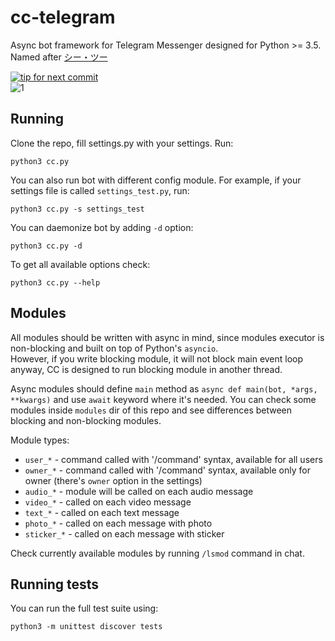 # cc-telegram
Async bot framework for Telegram Messenger designed for Python >= 3.5.  
Named after [シー・ツー ](https://en.wikipedia.org/wiki/C.C._(Code_Geass))

[![tip for next commit](https://tip4commit.com/projects/43141.svg)](https://tip4commit.com/github/aluminiumgeek/cc-telegram)  
![1](https://img.shields.io/badge/code-geass-green.svg)

## Running ##
Clone the repo, fill settings.py with your settings. Run:

`python3 cc.py`

You can also run bot with different config module. For example, if your settings file is called `settings_test.py`, run:

`python3 cc.py -s settings_test`

You can daemonize bot by adding `-d` option:

`python3 cc.py -d`

To get all available options check:

`python3 cc.py --help`

## Modules ##
All modules should be written with async in mind, since modules executor is non-blocking and built on top of Python's `asyncio`.  
However, if you write blocking module, it will not block main event loop anyway, CC is designed to run blocking module in another thread.

Async modules should define `main` method as `async def main(bot, *args, **kwargs)` and use `await` keyword where it's needed. You can check some modules inside `modules` dir of this repo and see differences between blocking and non-blocking modules.

Module types:
- `user_*` - command called with '/command' syntax, available for all users
- `owner_*` - command called with '/command' syntax, available only for owner (there's `owner` option in the settings)
- `audio_*` - module will be called on each audio message
- `video_*` - called on each video message
- `text_*` - called on each text message
- `photo_*` - called on each message with photo
- `sticker_*` - called on each message with sticker

Check currently available modules by running `/lsmod` command in chat.

## Running tests ##
You can run the full test suite using:

`python3 -m unittest discover tests`

